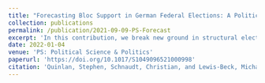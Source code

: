 ```yaml
---
title: "Forecasting Bloc Support in German Federal Elections: A Political-History Model (peer-reviewed journal article)"
collection: publications
permalink: /publication/2021-09-09-PS-Forecast
excerpt: 'In this contribution, we break new ground in structural election forecasting. First, we spurn the dominant-government-versus-opposition paradigm and predict the performance of individual blocs. Although this approach is not new to the structural approach per se, our effort eschews any public-opinion measures. Second, and more innovatively, we focus exclusively on the undermined dimension of a country’s political history. Our model posits that vote share as a function of longer term—if not enduring—political structure variables have potency in predicting. These variables tap profound political events, such as German reunification, “grand-coalition” governance, party dominance in the Länder, and past party strength. This constellation of factors constitutes what we call a political-history model. Such a stance may seem bold until we recall that Germany represents a contemporary beacon of political stability. We demonstrate that this approach yields relatively sound estimates for the Christian Democratic Union/Christian Social Union (CDU/CSU), Social Democratic Party (SPD), and All Others across 18 German Federal Elections over six decades.'
date: 2022-01-04
venue: 'PS: Political Science & Politics'
paperurl: 'https://doi.org/10.1017/S1049096521000998'
citation: 'Quinlan, Stephen, Schnaudt, Christian, and Lewis-Beck, Michael. 2022. "Forecasting Bloc Support in German Federal Elections: A Political-History Model." <i>PS: Political Science & Politics</i> 55(1), 91-96. '
---
```

